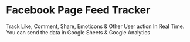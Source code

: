 # Facebook Page Feed Tracker
Track Like, Comment, Share, Emoticons &amp; Other User action In Real Time. You can send the data in Google Sheets & Google Analytics
